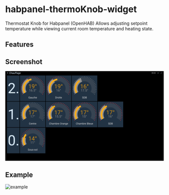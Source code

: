 # habpanel-thermoKnob-widget

Thermostat Knob for Habpanel (OpenHAB)
Allows adjusting setpoint temperature while viewing current room temperature and heating state.

## Features

## Screenshot

![screenshot](img/thermo-habpanel.png)

## Example

![example](thermoKnob/)


